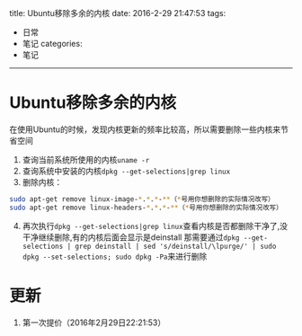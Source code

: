 title: Ubuntu移除多余的内核
date: 2016-2-29 21:47:53
tags:
- 日常
- 笔记
categories:
- 笔记
---
# Ubuntu移除多余的内核
在使用Ubuntu的时候，发现内核更新的频率比较高，所以需要删除一些内核来节省空间
1. 查询当前系统所使用的内核`uname -r`
2. 查询系统中安装的内核`dpkg --get-selections|grep linux`
3. 删除内核：
```bash
sudo apt-get remove linux-image-*.*.*-**（*号用你想删除的实际情况改写）
sudo apt-get remove linux-headers-*.*.*-**（*号用你想删除的实际情况改写）
```
4. 再次执行`dpkg --get-selections|grep linux`查看内核是否都删除干净了,没干净继续删除,有的内核后面会显示是deinstall 那需要通过`dpkg --get-selections | grep deinstall | sed 's/deinstall/\lpurge/' | sudo dpkg --set-selections; sudo dpkg -Pa`来进行删除

# 更新
1. 第一次提价（2016年2月29日22:21:53）